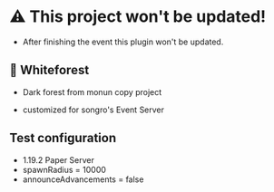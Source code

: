 # ⚠️ This project won't be updated!
- After finishing the event this plugin won't be updated.

## 🎄 Whiteforest
- Dark forest from monun copy project

- customized for songro's Event Server

## Test configuration
- 1.19.2 Paper Server
- spawnRadius = 10000
- announceAdvancements = false